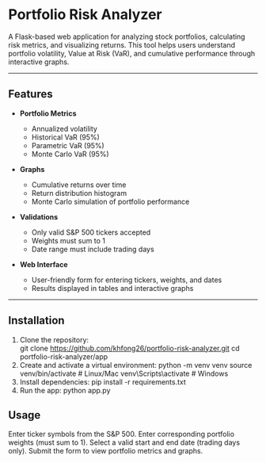 # Portfolio Risk Analyzer

A Flask-based web application for analyzing stock portfolios, calculating risk metrics, and visualizing returns. This tool helps users understand portfolio volatility, Value at Risk (VaR), and cumulative performance through interactive graphs.

---

## Features

- **Portfolio Metrics**
  - Annualized volatility
  - Historical VaR (95%)
  - Parametric VaR (95%)
  - Monte Carlo VaR (95%)

- **Graphs**
  - Cumulative returns over time
  - Return distribution histogram
  - Monte Carlo simulation of portfolio performance

- **Validations**
  - Only valid S&P 500 tickers accepted
  - Weights must sum to 1
  - Date range must include trading days

- **Web Interface**
  - User-friendly form for entering tickers, weights, and dates
  - Results displayed in tables and interactive graphs

---

## Installation

1. Clone the repository:  
   git clone https://github.com/khfong26/portfolio-risk-analyzer.git
   cd portfolio-risk-analyzer/app
2. Create and activate a virtual environment:
  python -m venv venv
  source venv/bin/activate      # Linux/Mac
  venv\Scripts\activate         # Windows
3. Install dependencies:
  pip install -r requirements.txt
4. Run the app:
  python app.py

## Usage
Enter ticker symbols from the S&P 500.
Enter corresponding portfolio weights (must sum to 1).
Select a valid start and end date (trading days only).
Submit the form to view portfolio metrics and graphs.

